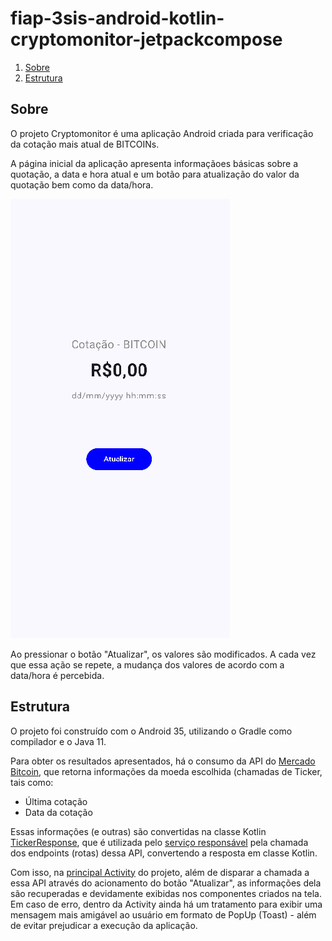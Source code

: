 # fiap-3sis-android-kotlin-cryptomonitor-jetpackcompose

1. [Sobre](#sobre)
2. [Estrutura](#estrutura)

## Sobre

O projeto Cryptomonitor é uma aplicação Android criada para verificação da cotação mais atual de BITCOINs.

A página inicial da aplicação apresenta informaçãoes básicas sobre a quotação, a data e hora atual e um botão para atualização do valor da quotação bem como da data/hora.

![inicial](./imgs/tela-inicial.png)


Ao pressionar o botão "Atualizar", os valores são modificados. A cada vez que essa ação se repete, a mudança dos valores de acordo com a data/hora é percebida.

## Estrutura

O projeto foi construído com o Android 35, utilizando o Gradle como compilador e o Java 11.

Para obter os resultados apresentados, há o consumo da API do [Mercado Bitcoin](https://www.mercadobitcoin.net/), que retorna informações da moeda escolhida (chamadas de Ticker, tais como:
- Última cotação
- Data da cotação

Essas informações (e outras) são convertidas na classe Kotlin [TickerResponse](./app/src/main/java/jamilligioielli/com/github/cryptomonitor/TickerResponse.kt), que é utilizada pelo [serviço responsável](./app/src/main/java/jamilligioielli/com/github/cryptomonitor/MercadoBitcoinService.kt) pela chamada dos endpoints (rotas) dessa API, convertendo a resposta em classe Kotlin.

Com isso, na [principal Activity](./app/src/main/java/jamilligioielli/com/github/cryptomonitor/MainActivity.kt) do projeto, além de disparar a chamada a essa API através do acionamento do botão "Atualizar", as informações dela são recuperadas e devidamente exibidas nos componentes criados na tela.
Em caso de erro, dentro da Activity ainda há um tratamento para exibir uma mensagem mais amigável ao usuário em formato de PopUp (Toast) - além de evitar prejudicar a execução da aplicação.